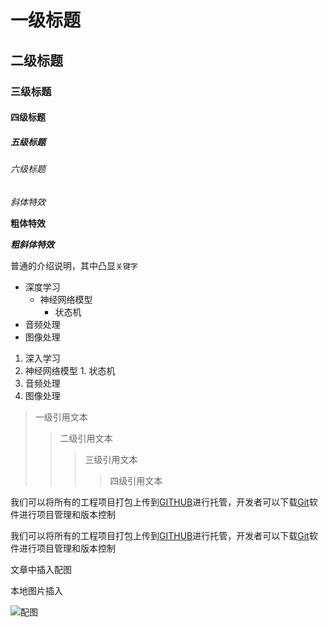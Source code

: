 #  一级标题

## 二级标题

### 三级标题

#### 四级标题

##### 五级标题

###### 六级标题

*斜体特效*

**粗体特效**

***粗斜体特效***


普通的介绍说明，其中凸显`关键字`


* 深度学习
  * 神经网络模型
    * 状态机
* 音频处理
* 图像处理

1. 深入学习
  1. 神经网络模型
    1. 状态机
2. 音频处理
3. 图像处理

> 一级引用文本
>> 二级引用文本
>>> 三级引用文本
>>>> 四级引用文本


我们可以将所有的工程项目打包上传到[GITHUB](http://www.github.com "GitHub官方网站")进行托管，开发者可以下载[Git](http://git-scm.com/downloads "Git下载入口")软件进行项目管理和版本控制

我们可以将所有的工程项目打包上传到[GITHUB][1]进行托管，开发者可以下载[Git][2]软件进行项目管理和版本控制

[1]:http://www.github.com "GitHub官网"
[2]:http://www.git-scm.com/downloads "Git下载"

文章中插入配图

本地图片插入

![配图](C:/Users/赵新宇/Desktop/测试图片.jpg"图片标题") 

